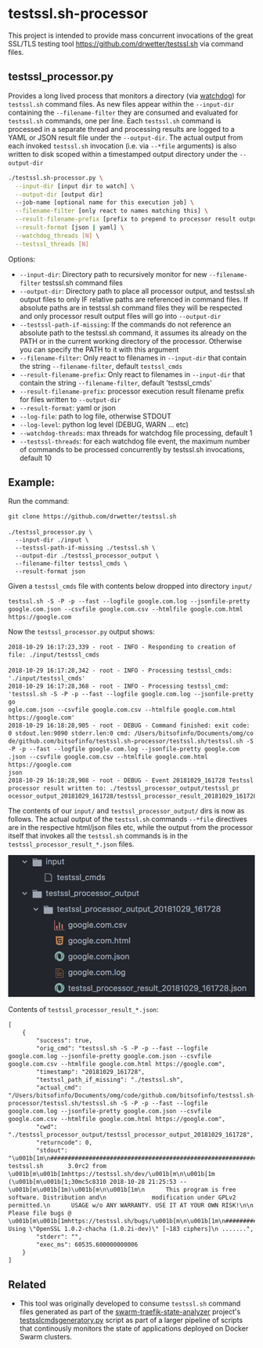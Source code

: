 # testssl.sh-processor

This project is intended to provide mass concurrent invocations of the great SSL/TLS
testing tool https://github.com/drwetter/testssl.sh via command files.

## testssl_processor.py

Provides a long lived process that monitors a directory (via [watchdog](https://github.com/gorakhargosh/watchdog))
for `testssl.sh` command files. As new files appear within the `--input-dir` containing the `--filename-filter`
they are consumed and evaluated for `testssl.sh` commands, one per line. Each `testssl.sh` command is processed in a separate thread and processing results are logged to a YAML or JSON result file under the `--output-dir`. The actual output from each invoked `testssl.sh` invocation (i.e. via `--*file` arguments) is also written to disk scoped within a timestamped output directory under the `--output-dir`

```bash
./testssl.sh-processor.py \
  --input-dir [input dir to watch] \
  --output-dir [output dir]
  --job-name [optional name for this execution job] \
  --filename-filter [only react to names matching this] \
  --result-filename-prefix [prefix to prepend to processor result output files] \
  --result-format [json | yaml] \
  --watchdog_threads [N] \
  --testssl_threads [N]
```

Options:
* `--input-dir`: Directory path to recursively monitor for new `--filename-filter` testssl.sh command files
* `--output-dir`: Directory path to place all processor output, and testssl.sh output files to only IF relative paths are referenced in command files. If absolute paths are in testssl.sh command files they will be respected and only processor result output files will go into `--output-dir`
* `--testssl-path-if-missing`: If the commands do not reference an absolute path to the testssl.sh command, it assumes its already on the PATH or in the current working directory of the processor. Otherwise you can specify the PATH to it with this argument
* `--filename-filter`: Only react to filenames in `--input-dir` that contain the string `--filename-filter`, default `testssl_cmds`
* `--result-filename-prefix`: Only react to filenames in `--input-dir` that contain the string `--filename-filter`, default 'testssl_cmds'
* `--result-filename-prefix`: processor execution result filename prefix for files written to `--output-dir`
* `--result-format`: yaml or json
* `--log-file`: path to log file, otherwise STDOUT
* `--log-level`: python log level (DEBUG, WARN ... etc)
* `--watchdog-threads`: max threads for watchdog file processing, default 1
* `--testssl-threads`: for each watchdog file event, the maximum number of commands to be processed concurrently by testssl.sh invocations, default 10


## Example:

Run the command:
```
git clone https://github.com/drwetter/testssl.sh

./testssl_processor.py \
  --input-dir ./input \
  --testssl-path-if-missing ./testssl.sh \
  --output-dir ./testssl_processor_output \
  --filename-filter testssl_cmds \
  --result-format json
```

Given a `testssl_cmds` file with contents below dropped into directory `input/`

```
testssl.sh -S -P -p --fast --logfile google.com.log --jsonfile-pretty google.com.json --csvfile google.com.csv --htmlfile google.com.html https://google.com
```

Now the `testssl_processor.py` output shows:

```
2018-10-29 16:17:23,339 - root - INFO - Responding to creation of file: ./input/testssl_cmds

2018-10-29 16:17:28,342 - root - INFO - Processing testssl_cmds: './input/testssl_cmds'
2018-10-29 16:17:28,368 - root - INFO - Processing testssl_cmd: 'testssl.sh -S -P -p --fast --logfile google.com.log --jsonfile-pretty go
ogle.com.json --csvfile google.com.csv --htmlfile google.com.html https://google.com'
2018-10-29 16:18:28,905 - root - DEBUG - Command finished: exit code: 0 stdout.len:9090 stderr.len:0 cmd: /Users/bitsofinfo/Documents/omg/co
de/github.com/bitsofinfo/testssl.sh-processor/testssl.sh/testssl.sh -S -P -p --fast --logfile google.com.log --jsonfile-pretty google.com
.json --csvfile google.com.csv --htmlfile google.com.html https://google.com
json
2018-10-29 16:18:28,908 - root - DEBUG - Event 20181029_161728 Testssl processor result written to: ./testssl_processor_output/testssl_pr
ocessor_output_20181029_161728/testssl_processor_result_20181029_161728.json
```

The contents of our `input/` and `testssl_processor_output/` dirs is now as follows.
The actual output of the `testssl.sh` commands `--*file` directives are in the respective html/json files etc, while the output from the processor itself that invokes all the `testssl.sh` commands is in the `testssl_processor_result_*.json` files.

![](docs/dirs.png)

Contents of `testssl_processor_result_*.json`:

```
[
    {
        "success": true,
        "orig_cmd": "testssl.sh -S -P -p --fast --logfile google.com.log --jsonfile-pretty google.com.json --csvfile google.com.csv --htmlfile google.com.html https://google.com",
        "timestamp": "20181029_161728",
        "testssl_path_if_missing": "./testssl.sh",
        "actual_cmd": "/Users/bitsofinfo/Documents/omg/code/github.com/bitsofinfo/testssl.sh-processor/testssl.sh/testssl.sh -S -P -p --fast --logfile google.com.log --jsonfile-pretty google.com.json --csvfile google.com.csv --htmlfile google.com.html https://google.com",
        "cwd": "./testssl_processor_output/testssl_processor_output_20181029_161728",
        "returncode": 0,
        "stdout": "\u001b[1m\n###########################################################\n    testssl.sh       3.0rc2 from \u001b[m\u001b[1mhttps://testssl.sh/dev/\u001b[m\n\u001b[1m    (\u001b[m\u001b[1;30mc5c8310 2018-10-28 21:25:53 -- \u001b[m\u001b[1m)\u001b[m\n\u001b[1m\n      This program is free software. Distribution and\n             modification under GPLv2 permitted.\n      USAGE w/o ANY WARRANTY. USE IT AT YOUR OWN RISK!\n\n       Please file bugs @ \u001b[m\u001b[1mhttps://testssl.sh/bugs/\u001b[m\n\u001b[1m\n###########################################################\u001b[m\n\n Using \"OpenSSL 1.0.2-chacha (1.0.2i-dev)\" [~183 ciphers]\n .......",
        "stderr": "",
        "exec_ms": 60535.600000000006
    }
]
```

## Related

* This tool was originally developed to consume `testssl.sh` command files generated as part of the [swarm-traefik-state-analyzer](https://github.com/bitsofinfo/swarm-traefik-state-analyzer/blob/master/docs/tlsssltools.md) project's [testsslcmdsgeneratory.py](https://github.com/bitsofinfo/swarm-traefik-state-analyzer/blob/master/docs/tlsssltools.md) script as part of a larger pipeline of scripts that continously monitors the state of applications deployed on Docker Swarm clusters.
